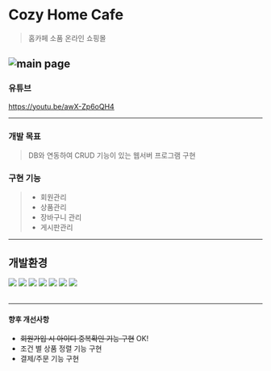 # Cozy Home Cafe 

>홈카페 소품 온라인 쇼핑몰

![main page](https://user-images.githubusercontent.com/101793298/190581189-9fdf4cab-2317-4a14-adab-fcf0451c53b0.png)
---
### 유튜브
https://youtu.be/awX-Zp6oQH4

---
### 개발 목표

> DB와 연동하여 CRUD 기능이 있는 웹서버 프로그램 구현

### 구현 기능
 >- 회원관리
 >- 상품관리
 >- 장바구니 관리
 >- 게시판관리
 
---
## 개발환경

<div>
<img src="https://img.shields.io/badge/java-007396?style=for-the-badge&logo=java&logoColor=white">
<img src="https://img.shields.io/badge/HTML-E34F26?style=for-the-badge&logo=HTML5&logoColor=white"/>
<img src="https://img.shields.io/badge/CSS3-1572B6?style=for-the-badge&logo=CSS3&logoColor=white">
<img src="https://img.shields.io/badge/JavaScript-F7DF1E?style=for-the-badge&logo=JavaScript&logoColor=white">
<img src="https://img.shields.io/badge/jQuery-0769AD?style=for-the-badge&logo=jQuery&logoColor=white">
<img src="https://img.shields.io/badge/Bootstrap-7952B3?style=for-the-badge&logo=Bootstrap&logoColor=white">
<img src="https://img.shields.io/badge/oracle-F80000?style=for-the-badge&logo=oracle&logoColor=white">
</div>
<br>

---

#### 향후 개선사항
- ~~회원가입 시 아이디 중복확인 기능 구현~~ OK!
- 조건 별 상품 정렬 기능 구현
- 결제/주문 기능 구현
